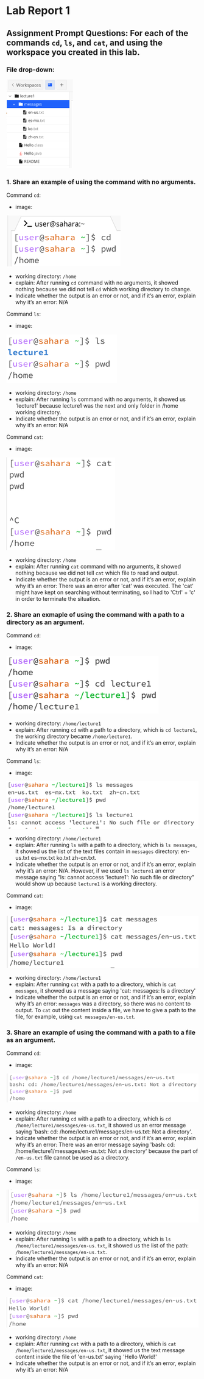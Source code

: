 # Lab Report 1

## Assignment Prompt Questions: For each of the commands `cd`, `ls`, and `cat`, and using the workspace you created in this lab.
### File drop-down:
![Image](file_dropdown.png)


### 1. Share an example of using the command with no arguments.

Command `cd`:
- image:

![Image](cd_q1.png)
- working directory: `/home`
- explain: After running `cd` command with no arguments, it showed nothing because we did not tell `cd` which working directory to change.
- Indicate whether the output is an error or not, and if it’s an error, explain why it’s an error: N/A

Command `ls`: 
- image:

![Image](ls_q1.png)
- working directory: `/home`
- explain: After running `ls` command with no arguments, it showed us 'lecture1' because lecture1 was the next and only folder in /home working directory.
- Indicate whether the output is an error or not, and if it’s an error, explain why it’s an error: N/A

Command `cat`: 
- image:

![Image](cat_q1.png)
- working directory: `/home`
- explain: After running `cat` command with no arguments, it showed nothing because we did not tell `cat` which file to read and output.
- Indicate whether the output is an error or not, and if it’s an error, explain why it’s an error: There was an error after 'cat' was executed. The 'cat' might have kept on searching without terminating, so I had to 'Ctrl' + 'c' in order to terminate the situation.

### 2. Share an exmaple of using the command with a path to a directory as an argument.

Command `cd`:
- image:
  
![Image](cd_q2.png)
- working directory: `/home/lecture1`
- explain: After running `cd` with a path to a directory, which is `cd lecture1`, the working directory became `/home/lecture1`.
- Indicate whether the output is an error or not, and if it’s an error, explain why it’s an error: N/A

Command `ls`: 
- image:

![Image](ls_q2.png)
- working directory: `/home/lecture1`
- explain: After running `ls` with a path to a directory, which is `ls messages`, it showed us the list of the text files contain in `messages` directory: en-us.txt  es-mx.txt  ko.txt  zh-cn.txt.
- Indicate whether the output is an error or not, and if it’s an error, explain why it’s an error: N/A. However, if we used `ls lecture1` an error message saying "ls: cannot access 'lecture1': No such file or directory" would show up because `lecture1` is a working directory.

Command `cat`: 
- image:
  
![Image](cat_q2.png)
- working directory: `/home/lecture1`
- explain: After running `cat` with a path to a directory, which is `cat messages`, it showed us a message saying 'cat: messages: Is a directory'
- Indicate whether the output is an error or not, and if it’s an error, explain why it’s an error: `messages` was a directory, so there was no content to output. To `cat` out the content inside a file, we have to give a path to the file, for example, using `cat messages/en-us.txt`.

### 3. Share an example of using the command with a path to a file as an argument.

Command `cd`:
- image:
  
![Image](cd_q3.png)
- working directory: `/home`
- explain: After running `cd` with a path to a directory, which is `cd /home/lecture1/messages/en-us.txt`, it showed us an error message saying 'bash: cd: /home/lecture1/messages/en-us.txt: Not a directory'.
- Indicate whether the output is an error or not, and if it’s an error, explain why it’s an error: There was an error message saying 'bash: cd: /home/lecture1/messages/en-us.txt: Not a directory' because the part of `/en-us.txt` file cannot be used as a directory.

Command `ls`: 
- image:
  
![Image](ls_q3.png)
- working directory: `/home`
- explain: After running `ls` with a path to a directory, which is `ls /home/lecture1/messages/en-us.txt`, it showed us the list of the path: `/home/lecture1/messages/en-us.txt`.
- Indicate whether the output is an error or not, and if it’s an error, explain why it’s an error: N/A

Command `cat`: 
- image:
  
![Image](cat_q3.png)
- working directory: `/home`
- explain: After running `cat` with a path to a directory, which is `cat /home/lecture1/messages/en-us.txt`, it showed us the text message content inside the file of 'en-us.txt' saying 'Hello World!'
- Indicate whether the output is an error or not, and if it’s an error, explain why it’s an error: N/A


